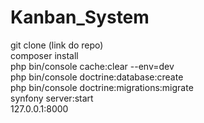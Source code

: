 # Kanban_System
git clone (link do repo)<br>
composer install<br>
php bin/console cache:clear --env=dev<br>
php bin/console doctrine:database:create<br>
php bin/console doctrine:migrations:migrate<br>
synfony server:start<br>
127.0.0.1:8000
